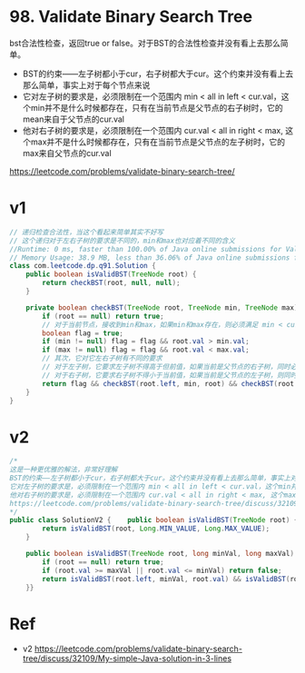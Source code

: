 # 98. Validate Binary Search Tree

bst合法性检查，返回true or false。对于BST的合法性检查并没有看上去那么简单。

- BST的约束——左子树都小于cur，右子树都大于cur。这个约束并没有看上去那么简单，事实上对于每个节点来说
- 它对左子树的要求是，必须限制在一个范围内 min < all in left < cur.val，这个min并不是什么时候都存在，只有在当前节点是父节点的右子树时，它的mean来自于父节点的cur.val
- 他对右子树的要求是，必须限制在一个范围内 cur.val < all in right < max, 这个max并不是什么时候都存在，只有在当前节点是父节点的左子树时，它的max来自父节点的cur.val

https://leetcode.com/problems/validate-binary-search-tree/

# v1

```java
// 递归检查合法性，当这个看起来简单其实不好写
// 这个递归对于左右子树的要求是不同的，min和max也对应着不同的含义
//Runtime: 0 ms, faster than 100.00% of Java online submissions for Validate Binary Search Tree.
// Memory Usage: 38.9 MB, less than 36.06% of Java online submissions for Validate Binary Search Tree.
class com.leetcode.dp.q91.Solution {
    public boolean isValidBST(TreeNode root) {
        return checkBST(root, null, null);
    }

    private boolean checkBST(TreeNode root, TreeNode min, TreeNode max) {
        if (root == null) return true;
        // 对于当前节点，接收到min和max，如果min和max存在，则必须满足 min < cur < max
        boolean flag = true;
        if (min != null) flag = flag && root.val > min.val;
        if (max != null) flag = flag && root.val < max.val;
        // 其次，它对它左右子树有不同的要求
        // 对于左子树，它要求左子树不得高于但前值，如果当前是父节点的右子树，同时必须大于父节点传来的min值
        // 对于右子树，它要求右子树不得小于当前值，如果当前是父节点的左子树，则同时必须小于父节点的max值
        return flag && checkBST(root.left, min, root) && checkBST(root.right, root, max);
    }
}
```

# v2

```java
/*
这是一种更优雅的解法，非常好理解
BST的约束——左子树都小于cur，右子树都大于cur。这个约束并没有看上去那么简单，事实上对于每个节点来说
它对左子树的要求是，必须限制在一个范围内 min < all in left < cur.val，这个min并不是什么时候都存在，只有在当前节点是父节点的右子树时，它的mean来自于父节点的cur.val
他对右子树的要求是，必须限制在一个范围内 cur.val < all in right < max, 这个max并不是什么时候都存在，只有在当前节点是父节点的左子树时，它的max来自父节点的cur.val
https://leetcode.com/problems/validate-binary-search-tree/discuss/32109/My-simple-Java-solution-in-3-lines
*/
public class SolutionV2 {    public boolean isValidBST(TreeNode root) {
        return isValidBST(root, Long.MIN_VALUE, Long.MAX_VALUE);
    }

    public boolean isValidBST(TreeNode root, long minVal, long maxVal) {
        if (root == null) return true;
        if (root.val >= maxVal || root.val <= minVal) return false;
        return isValidBST(root.left, minVal, root.val) && isValidBST(root.right, root.val, maxVal);
    }}
```

# Ref
- v2
  https://leetcode.com/problems/validate-binary-search-tree/discuss/32109/My-simple-Java-solution-in-3-lines